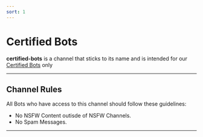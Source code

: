 ```yaml
---
sort: 1
---
```


# Certified Bots

**certified-bots** is a channel that sticks to its name and is intended for our [Certified Bots](https://paradisebots.net/certified) only

---

## Channel Rules
All Bots who have access to this channel should follow these guidelines:
* No NSFW Content outisde of NSFW Channels.
* No Spam Messages.

---

